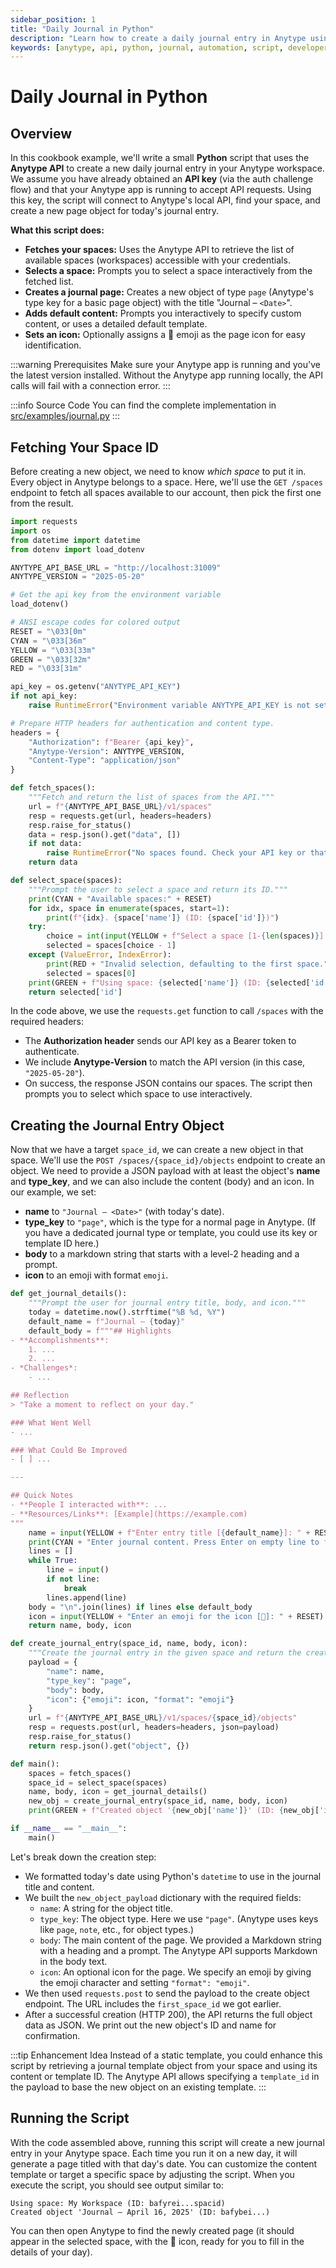 ```yaml
---
sidebar_position: 1
title: "Daily Journal in Python"
description: "Learn how to create a daily journal entry in Anytype using a simple Python script and the Anytype API."
keywords: [anytype, api, python, journal, automation, script, developer, cookbook]
---
```


# Daily Journal in Python

## Overview

In this cookbook example, we'll write a small **Python** script that uses the **Anytype API** to create a new daily journal entry in your Anytype workspace. We assume you have already obtained an **API key** (via the auth challenge flow) and that your Anytype app is running to accept API requests. Using this key, the script will connect to Anytype's local API, find your space, and create a new page object for today's journal entry.

**What this script does:**

- **Fetches your spaces:** Uses the Anytype API to retrieve the list of available spaces (workspaces) accessible with your credentials.
- **Selects a space:** Prompts you to select a space interactively from the fetched list.
- **Creates a journal page:** Creates a new object of type `page` (Anytype's type key for a basic page object) with the title "Journal – `<Date>`".
- **Adds default content:** Prompts you interactively to specify custom content, or uses a detailed default template.
- **Sets an icon:** Optionally assigns a 📝 emoji as the page icon for easy identification.

:::warning Prerequisites
Make sure your Anytype app is running and you've the latest version installed. Without the Anytype app running locally, the API calls will fail with a connection error.
:::

:::info Source Code
You can find the complete implementation in [src/examples/journal.py](https://github.com/anyproto/anytype-api/blob/main/src/examples/journal.py)
:::

## Fetching Your Space ID

Before creating a new object, we need to know _which space_ to put it in. Every object in Anytype belongs to a space. Here, we'll use the `GET /spaces` endpoint to fetch all spaces available to our account, then pick the first one from the result.

```python
import requests
import os
from datetime import datetime
from dotenv import load_dotenv

ANYTYPE_API_BASE_URL = "http://localhost:31009"
ANYTYPE_VERSION = "2025-05-20"

# Get the api key from the environment variable
load_dotenv()

# ANSI escape codes for colored output
RESET = "\033[0m"
CYAN = "\033[36m"
YELLOW = "\033[33m"
GREEN = "\033[32m"
RED = "\033[31m"

api_key = os.getenv("ANYTYPE_API_KEY")
if not api_key:
    raise RuntimeError("Environment variable ANYTYPE_API_KEY is not set")

# Prepare HTTP headers for authentication and content type.
headers = {
    "Authorization": f"Bearer {api_key}",
    "Anytype-Version": ANYTYPE_VERSION,
    "Content-Type": "application/json"
}

def fetch_spaces():
    """Fetch and return the list of spaces from the API."""
    url = f"{ANYTYPE_API_BASE_URL}/v1/spaces"
    resp = requests.get(url, headers=headers)
    resp.raise_for_status()
    data = resp.json().get("data", [])
    if not data:
        raise RuntimeError("No spaces found. Check your API key or that Anytype is running.")
    return data

def select_space(spaces):
    """Prompt the user to select a space and return its ID."""
    print(CYAN + "Available spaces:" + RESET)
    for idx, space in enumerate(spaces, start=1):
        print(f"{idx}. {space['name']} (ID: {space['id']})")
    try:
        choice = int(input(YELLOW + f"Select a space [1-{len(spaces)}]: " + RESET))
        selected = spaces[choice - 1]
    except (ValueError, IndexError):
        print(RED + "Invalid selection, defaulting to the first space.")
        selected = spaces[0]
    print(GREEN + f"Using space: {selected['name']} (ID: {selected['id']})" + RESET)
    return selected['id']
```

In the code above, we use the `requests.get` function to call `/spaces` with the required headers:

- The **Authorization header** sends our API key as a Bearer token to authenticate.
- We include **Anytype-Version** to match the API version (in this case, `"2025-05-20"`).
- On success, the response JSON contains our spaces. The script then prompts you to select which space to use interactively.

## Creating the Journal Entry Object

Now that we have a target `space_id`, we can create a new object in that space. We'll use the `POST /spaces/{space_id}/objects` endpoint to create an object. We need to provide a JSON payload with at least the object's **name** and **type_key**, and we can also include the content (body) and an icon.
In our example, we set:

- **name** to `"Journal – <Date>"` (with today's date).
- **type_key** to `"page"`, which is the type for a normal page in Anytype. (If you have a dedicated journal type or template, you could use its key or template ID here.)
- **body** to a markdown string that starts with a level-2 heading and a prompt.
- **icon** to an emoji with format `emoji`.

```python
def get_journal_details():
    """Prompt the user for journal entry title, body, and icon."""
    today = datetime.now().strftime("%B %d, %Y")
    default_name = f"Journal – {today}"
    default_body = f"""## Highlights
- **Accomplishments**:
    1. ...
    2. ...
- *Challenges*:
    - ...

## Reflection
> "Take a moment to reflect on your day."

### What Went Well
- ...

### What Could Be Improved
- [ ] ...

---

## Quick Notes
- **People I interacted with**: ...
- **Resources/Links**: [Example](https://example.com)
"""
    name = input(YELLOW + f"Enter entry title [{default_name}]: " + RESET).strip() or default_name
    print(CYAN + "Enter journal content. Press Enter on empty line to finish (leave blank to use default):" + RESET)
    lines = []
    while True:
        line = input()
        if not line:
            break
        lines.append(line)
    body = "\n".join(lines) if lines else default_body
    icon = input(YELLOW + "Enter an emoji for the icon [📝]: " + RESET).strip() or "📝"
    return name, body, icon

def create_journal_entry(space_id, name, body, icon):
    """Create the journal entry in the given space and return the created object."""
    payload = {
        "name": name,
        "type_key": "page",
        "body": body,
        "icon": {"emoji": icon, "format": "emoji"}
    }
    url = f"{ANYTYPE_API_BASE_URL}/v1/spaces/{space_id}/objects"
    resp = requests.post(url, headers=headers, json=payload)
    resp.raise_for_status()
    return resp.json().get("object", {})

def main():
    spaces = fetch_spaces()
    space_id = select_space(spaces)
    name, body, icon = get_journal_details()
    new_obj = create_journal_entry(space_id, name, body, icon)
    print(GREEN + f"Created object '{new_obj['name']}' (ID: {new_obj['id']})")

if __name__ == "__main__":
    main()
```

Let's break down the creation step:

- We formatted today's date using Python's `datetime` to use in the journal title and content.
- We built the `new_object_payload` dictionary with the required fields:
  - `name`: A string for the object title.
  - `type_key`: The object type. Here we use `"page"`. (Anytype uses keys like `page`, `note`, etc., for object types.)
  - `body`: The main content of the page. We provided a Markdown string with a heading and a prompt. The Anytype API supports Markdown in the body text.
  - `icon`: An optional icon for the page. We specify an emoji by giving the emoji character and setting `"format": "emoji"`.
- We then used `requests.post` to send the payload to the create object endpoint. The URL includes the `first_space_id` we got earlier.
- After a successful creation (HTTP 200), the API returns the full object data as JSON. We print out the new object's ID and name for confirmation.

:::tip Enhancement Idea
Instead of a static template, you could enhance this script by retrieving a journal template object from your space and using its content or template ID. The Anytype API allows specifying a `template_id` in the payload to base the new object on an existing template.
:::

## Running the Script

With the code assembled above, running this script will create a new journal entry in your Anytype space. Each time you run it on a new day, it will generate a page titled with that day's date. You can customize the content template or target a specific space by adjusting the script.
When you execute the script, you should see output similar to:

```
Using space: My Workspace (ID: bafyrei...spacid)
Created object 'Journal – April 16, 2025' (ID: bafybei...)
```

You can then open Anytype to find the newly created page (it should appear in the selected space, with the 📝 icon, ready for you to fill in the details of your day).
